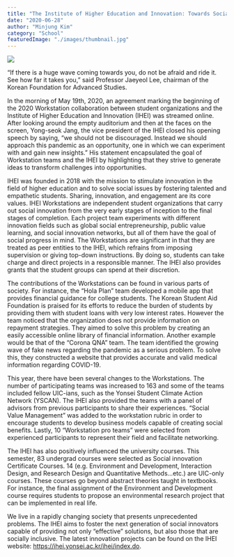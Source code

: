 ```yaml
---
title: "The Institute of Higher Education and Innovation: Towards Social Innovation"
date: "2020-06-28"
author: "Minjung Kim"
category: "School"
featuredImage: "./images/thumbnail.jpg"
---
```


![](/images/thumbnail.jpg)

“If there is a huge wave coming towards you, do not be afraid and ride it. See how far it takes you,” said Professor Jaeyeol Lee, chairman of the Korean Foundation for Advanced Studies.

In the morning of May 19th, 2020, an agreement marking the beginning of the 2020 Workstation collaboration between student organizations and the Institute of Higher Education and Innovation (IHEI) was streamed online. After looking around the empty auditorium and then at the faces on the screen, Yong-seok Jang, the vice president of the IHEI closed his opening speech by saying, “we should not be discouraged. Instead we should approach this pandemic as an opportunity, one in which we can experiment with and gain new insights.” His statement encapsulated the goal of Workstation teams and the IHEI by highlighting that they strive to generate ideas to transform challenges into opportunities.

IHEI was founded in 2018 with the mission to stimulate innovation in the field of higher education and to solve social issues by fostering talented and empathetic students. Sharing, innovation, and engagement are its core values. IHEI Workstations are independent student organizations that carry out social innovation from the very early stages of inception to the final stages of completion. Each project team experiments with different innovation fields such as global social entrepreneurship, public value learning, and social innovation networks, but all of them have the goal of social progress in mind. The Workstations are significant in that they are treated as peer entities to the IHEI, which refrains from imposing supervision or giving top-down instructions. By doing so, students can take charge and direct projects in a responsible manner. The IHEI also provides grants that the student groups can spend at their discretion.

The contributions of the Workstations can be found in various parts of  society. For instance, the “Hola Plan” team developed a mobile app that provides financial guidance for college students. The Korean Student Aid Foundation is praised for its efforts to reduce the burden of students by providing them with student loans with very low interest rates. However the team noticed that the organization does not provide information on repayment strategies. They aimed to solve this problem by creating an easily accessible online library of financial information. Another example would be that of the “Corona QNA” team. The team identified the growing wave of fake news regarding the pandemic as a serious problem. To solve this, they constructed a website that provides accurate and valid medical information regarding COVID-19. 

This year, there have been several changes to the Workstations. The number of participating teams was increased to 163 and some of the teams included fellow UIC-ians, such as the Yonsei Student Climate Action Network (YSCAN). The IHEI also provided the teams with a panel of advisors from previous participants to share their experiences. “Social Value Management” was added to the workstation rubric in order to encourage students to develop business models capable of creating social benefits. Lastly, 10 “Workstation pro teams” were selected from experienced participants to represent their field and facilitate networking. 

The IHEI has also positively influenced the university courses. This semester, 83 undergrad courses were selected as Social innovation Certificate Courses. 14 (e.g. Environment and Development, Interaction Design, and Research Design and Quantitative Methods...etc.) are UIC-only courses. These courses go beyond abstract theories taught in textbooks. For instance, the final assignment of the Environment and Development course requires students to propose an environmental research project that can be implemented in real life. 

We live in a rapidly changing society that presents unprecedented problems. The IHEI aims to foster the next generation of social innovators capable of providing not only “effective” solutions, but also those that are socially inclusive. The latest innovation projects can be found on the IHEI website: https://ihei.yonsei.ac.kr/ihei/index.do.
